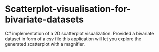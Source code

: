 Scatterplot-visualisation-for-bivariate-datasets
================================================

C# implementation of a 2D scatterplot visualization. Provided a bivariate dataset in form of a csv file this application will let you explore the generated scatterplot with a magnifier.

